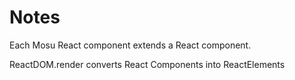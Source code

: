 # Notes

Each Mosu React component extends a React component.

ReactDOM.render converts React Components into ReactElements